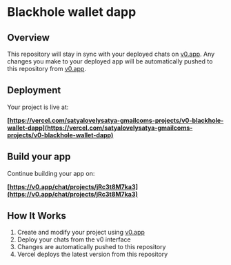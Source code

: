 # Blackhole wallet dapp

## Overview

This repository will stay in sync with your deployed chats on [v0.app](https://v0.app).
Any changes you make to your deployed app will be automatically pushed to this repository from [v0.app](https://v0.app).

## Deployment

Your project is live at:

**[https://vercel.com/satyalovelysatya-gmailcoms-projects/v0-blackhole-wallet-dapp](https://vercel.com/satyalovelysatya-gmailcoms-projects/v0-blackhole-wallet-dapp)**

## Build your app

Continue building your app on:

**[https://v0.app/chat/projects/jRc3t8M7ka3](https://v0.app/chat/projects/jRc3t8M7ka3)**

## How It Works

1. Create and modify your project using [v0.app](https://v0.app)
2. Deploy your chats from the v0 interface
3. Changes are automatically pushed to this repository
4. Vercel deploys the latest version from this repository
